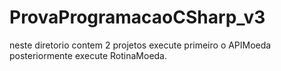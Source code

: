 # ProvaProgramacaoCSharp_v3

neste diretorio contem 2 projetos execute primeiro o APIMoeda posteriormente execute RotinaMoeda.
